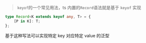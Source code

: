 > `keyof`的一个常见用法，ts 内置的`Record`语法就是基于 `keyof` 实现

```ts
type Record<K extends keyof any, T> = {
    [P in K]: T;
};
```

基于这种写法可以实现特定 key 对应特定 value 的泛型
